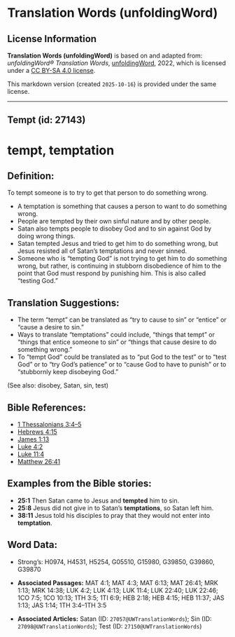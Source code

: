 # Translation Words (unfoldingWord)

## License Information

**Translation Words (unfoldingWord)** is based on and adapted from: _unfoldingWord® Translation Words_, [unfoldingWord](https://unfoldingword.org/utw), 2022, which is licensed under a [CC BY-SA 4.0 license](https://creativecommons.org/licenses/by-sa/4.0/legalcode.en).

This markdown version (created `2025-10-16`) is provided under the same license.



--------------------------------

## Tempt (id: 27143)

tempt, temptation
=================

Definition:
-----------

To tempt someone is to try to get that person to do something wrong.

* A temptation is something that causes a person to want to do something wrong.
* People are tempted by their own sinful nature and by other people.
* Satan also tempts people to disobey God and to sin against God by doing wrong things.
* Satan tempted Jesus and tried to get him to do something wrong, but Jesus resisted all of Satan’s temptations and never sinned.
* Someone who is “tempting God” is not trying to get him to do something wrong, but rather, is continuing in stubborn disobedience of him to the point that God must respond by punishing him. This is also called “testing God.”

Translation Suggestions:
------------------------

* The term “tempt” can be translated as “try to cause to sin” or “entice” or “cause a desire to sin.”
* Ways to translate “temptations” could include, “things that tempt” or “things that entice someone to sin” or “things that cause desire to do something wrong.”
* To “tempt God” could be translated as to “put God to the test” or to “test God” or to “try God’s patience” or to “cause God to have to punish” or to “stubbornly keep disobeying God.”

(See also: disobey, Satan, sin, test)

Bible References:
-----------------

* [1 Thessalonians 3:4–5](https://ref.ly/1Thess3:4-1Thess3:5)
* [Hebrews 4:15](https://ref.ly/Heb4:15)
* [James 1:13](https://ref.ly/Jas1:13)
* [Luke 4:2](https://ref.ly/Luke4:2)
* [Luke 11:4](https://ref.ly/Luke11:4)
* [Matthew 26:41](https://ref.ly/Matt26:41)

Examples from the Bible stories:
--------------------------------

* **25:1** Then Satan came to Jesus and **tempted** him to sin.
* **25:8** Jesus did not give in to Satan’s **temptations**, so Satan left him.
* **38:11** Jesus told his disciples to pray that they would not enter into **temptation**.

Word Data:
----------

* Strong’s: H0974, H4531, H5254, G05510, G15980, G39850, G39860, G39870

* **Associated Passages:** MAT 4:1; MAT 4:3; MAT 6:13; MAT 26:41; MRK 1:13; MRK 14:38; LUK 4:2; LUK 4:13; LUK 11:4; LUK 22:40; LUK 22:46; 1CO 7:5; 1CO 10:13; 1TH 3:5; 1TI 6:9; HEB 2:18; HEB 4:15; HEB 11:37; JAS 1:13; JAS 1:14; 1TH 3:4–1TH 3:5
* **Associated Articles:** Satan (ID: `27057@UWTranslationWords`); Sin (ID: `27098@UWTranslationWords`); Test (ID: `27150@UWTranslationWords`)

